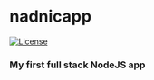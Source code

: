 # nadnicapp
<span style="color:#blue">[![License](https://img.shields.io/badge/license-MIT-blue.svg)](https://github.com/vidojesevic/imgprocesslib/blob/main/LICENSE)</span>

### My first full stack NodeJS app
